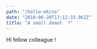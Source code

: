 ```yaml
---
path: "/hello-ekino"
date: "2018-06-20T17:12:33.962Z"
title: "A small demot  ?"
---
```


Hi fellow colleague !